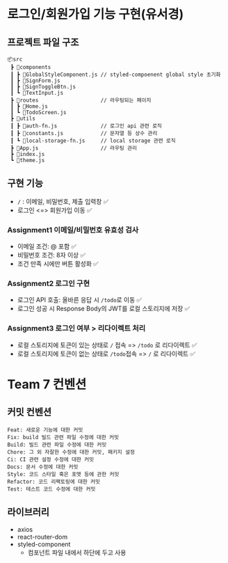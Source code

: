 # 로그인/회원가입 기능 구현(유서경)

## 프로젝트 파일 구조

```
📦src
 ┣ 📂components
 ┃ ┣ 📜GlobalStyleComponent.js // styled-compoenent global style 초기화
 ┃ ┣ 📜SignForm.js
 ┃ ┣ 📜SignToggleBtn.js
 ┃ ┗ 📜TextInput.js
 ┣ 📂routes                    // 라우팅되는 페이지
 ┃ ┣ 📜Home.js
 ┃ ┗ 📜TodoScreen.js
 ┣ 📂utils
 ┃ ┣ 📜auth-fn.js              // 로그인 api 관련 로직
 ┃ ┣ 📜constants.js            // 문자열 등 상수 관리
 ┃ ┗ 📜local-storage-fn.js     // local storage 관련 로직
 ┣ 📜App.js                    // 라우팅 관리
 ┣ 📜index.js
 ┗ 📜theme.js
```

## 구현 기능

- `/` : 이메일, 비밀번호, 제출 입력창 ✅
- 로그인 <=> 회원가입 이동 ✅

### Assignment1 이메일/비밀번호 유효성 검사

- 이메일 조건: @ 포함 ✅
- 비밀번호 조건: 8자 이상 ✅
- 조건 만족 시에만 버튼 활성화 ✅

### Assignment2 로그인 구현

- 로그인 API 호출: 올바른 응답 시 `/todo`로 이동 ✅
- 로그인 성공 시 Response Body의 JWT를 로컬 스토리지에 저장 ✅

### Assignment3 로그인 여부 > 리다이렉트 처리

- 로컬 스토리지에 토큰이 있는 상태로 `/` 접속 => `/todo` 로 리다이렉트 ✅
- 로컬 스토리지에 토큰이 없는 상태로 `/todo`접속 => `/` 로 리다이렉트 ✅

# Team 7 컨벤션

## 커밋 컨벤션

```
Feat: 새로운 기능에 대한 커밋
Fix: build 빌드 관련 파일 수정에 대한 커밋
Build: 빌드 관련 파일 수정에 대한 커밋
Chore: 그 외 자잘한 수정에 대한 커밋, 패키지 설정
Ci: CI 관련 설정 수정에 대한 커밋
Docs: 문서 수정에 대한 커밋
Style: 코드 스타일 혹은 포맷 등에 관한 커밋
Refactor: 코드 리팩토링에 대한 커밋
Test: 테스트 코드 수정에 대한 커밋
```

## 라이브러리

- axios
- react-router-dom
- styled-component
  - 컴포넌트 파일 내에서 하단에 두고 사용
